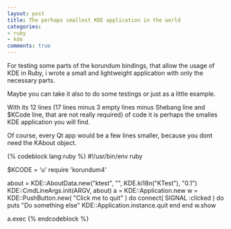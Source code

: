 ```yaml
---
layout: post
title: The perhaps smallest KDE application in the world
categories:
- ruby
- kde
comments: true
---
```


For testing some parts of the korundum bindings, that allow the usage of KDE in Ruby, i wrote a small and lightweight application with only the necessary parts.

Maybe you can take it also to do some testings or just as a little example.

With its 12 lines (17 lines minus 3 empty lines minus Shebang line and $KCode line, that are not really required) of code it is perhaps the smalles KDE application you will find.

Of course, every Qt app would be a few lines smaller, because you dont need the KAbout object.


{% codeblock lang:ruby %}
#!/usr/bin/env ruby

$KCODE = 'u'
require 'korundum4'

about = KDE::AboutData.new("ktest", "",
    KDE.ki18n("KTest"), "0.1")
KDE::CmdLineArgs.init(ARGV, about)
a = KDE::Application.new
w = KDE::PushButton.new( "Click me to quit" ) do
  connect( SIGNAL :clicked ) do
    puts "Do something else"
    KDE::Application.instance.quit
  end
end
w.show

a.exec
{% endcodeblock %}